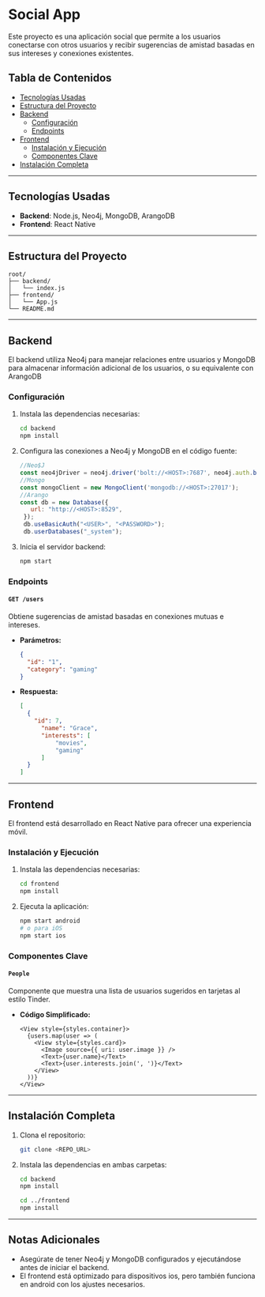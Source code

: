 # Social App

Este proyecto es una aplicación social que permite a los usuarios conectarse con otros usuarios y recibir sugerencias de amistad basadas en sus intereses y conexiones existentes.

## Tabla de Contenidos
- [Tecnologías Usadas](#tecnologías-usadas)
- [Estructura del Proyecto](#estructura-del-proyecto)
- [Backend](#backend)
  - [Configuración](#configuración)
  - [Endpoints](#endpoints)
- [Frontend](#frontend)
  - [Instalación y Ejecución](#instalación-y-ejecución)
  - [Componentes Clave](#componentes-clave)
- [Instalación Completa](#instalación-completa)

---

## Tecnologías Usadas

- **Backend**: Node.js, Neo4j, MongoDB, ArangoDB
- **Frontend**: React Native

---

## Estructura del Proyecto

```
root/
├── backend/
│   └── index.js
├── frontend/
│   └── App.js
└── README.md
```

---

## Backend

El backend utiliza Neo4j para manejar relaciones entre usuarios y MongoDB para almacenar información adicional de los usuarios, o su equivalente con ArangoDB

### Configuración

1. Instala las dependencias necesarias:
   ```bash
   cd backend
   npm install
   ```

2. Configura las conexiones a Neo4j y MongoDB en el código fuente:
   ```javascript
   //Neo$J
   const neo4jDriver = neo4j.driver('bolt://<HOST>:7687', neo4j.auth.basic('<USER>', '<PASSWORD>'));
   //Mongo
   const mongoClient = new MongoClient('mongodb://<HOST>:27017');
   //Arango
   const db = new Database({
      url: "http://<HOST>:8529", 
    });
    db.useBasicAuth("<USER>", "<PASSWORD>");  
    db.userDatabases("_system");  
   ```

3. Inicia el servidor backend:
   ```bash
   npm start
   ```

### Endpoints

#### `GET /users`
Obtiene sugerencias de amistad basadas en conexiones mutuas e intereses.

- **Parámetros:**
  ```json
  {
    "id": "1",
    "category": "gaming"
  }
  ```

- **Respuesta:**
  ```json
  [
    {
      "id": 7,
        "name": "Grace",
        "interests": [
            "movies",
            "gaming"
        ]
    }
  ]
  ```

---

## Frontend

El frontend está desarrollado en React Native para ofrecer una experiencia móvil.

### Instalación y Ejecución

1. Instala las dependencias necesarias:
   ```bash
   cd frontend
   npm install
   ```

2. Ejecuta la aplicación:
   ```bash
   npm start android
   # o para iOS
   npm start ios
   ```

### Componentes Clave

#### `People`
Componente que muestra una lista de usuarios sugeridos en tarjetas al estilo Tinder.

- **Código Simplificado:**
  ```tsx
  <View style={styles.container}>
    {users.map(user => (
      <View style={styles.card}>
        <Image source={{ uri: user.image }} />
        <Text>{user.name}</Text>
        <Text>{user.interests.join(', ')}</Text>
      </View>
    ))}
  </View>
  ```

---

## Instalación Completa

1. Clona el repositorio:
   ```bash
   git clone <REPO_URL>
   ```

2. Instala las dependencias en ambas carpetas:
   ```bash
   cd backend
   npm install

   cd ../frontend
   npm install
   ```


---

## Notas Adicionales

- Asegúrate de tener Neo4j y MongoDB configurados y ejecutándose antes de iniciar el backend.
- El frontend está optimizado para dispositivos ios, pero también funciona en android con los ajustes necesarios.

